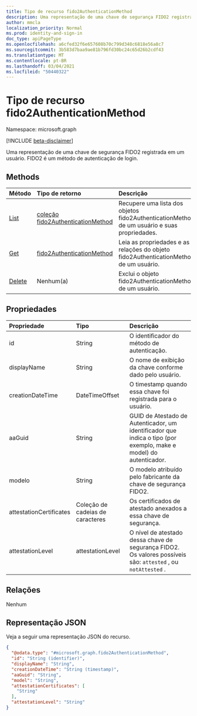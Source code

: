 ```yaml
---
title: Tipo de recurso fido2AuthenticationMethod
description: Uma representação de uma chave de segurança FIDO2 registrada em um usuário. FIDO2 é um método de autenticação de login.
author: mmcla
localization_priority: Normal
ms.prod: identity-and-sign-in
doc_type: apiPageType
ms.openlocfilehash: a6cfed32f6e657608b70c799d348c6818e56a8c7
ms.sourcegitcommit: 3b583d7baa9ae81b796fd30bc24c65d26b2cdf43
ms.translationtype: MT
ms.contentlocale: pt-BR
ms.lasthandoff: 03/04/2021
ms.locfileid: "50440322"
---
```

# <a name="fido2authenticationmethod-resource-type"></a>Tipo de recurso fido2AuthenticationMethod

Namespace: microsoft.graph

[!INCLUDE [beta-disclaimer](../../includes/beta-disclaimer.md)]

Uma representação de uma chave de segurança FIDO2 registrada em um usuário. FIDO2 é um método de autenticação de login.


## <a name="methods"></a>Methods
|Método|Tipo de retorno|Descrição|
|:---|:---|:---|
|[List](../api/fido2authenticationmethod-list.md)|[coleção fido2AuthenticationMethod](../resources/fido2authenticationmethod.md)|Recupere uma lista dos objetos fido2AuthenticationMethod de um usuário e suas propriedades.|
|[Get](../api/fido2authenticationmethod-get.md)|[fido2AuthenticationMethod](../resources/fido2authenticationmethod.md)|Leia as propriedades e as relações do objeto fido2AuthenticationMethod de um usuário.|
|[Delete](../api/fido2authenticationmethod-delete.md)|Nenhum(a)|Exclui o objeto fido2AuthenticationMethod de um usuário.|

## <a name="properties"></a>Propriedades
|Propriedade|Tipo|Descrição|
|:---|:---|:---|
|id|String|O identificador do método de autenticação.|
|displayName|String|O nome de exibição da chave conforme dado pelo usuário.|
|creationDateTime|DateTimeOffset|O timestamp quando essa chave foi registrada para o usuário.|
|aaGuid|String|GUID de Atestado de Autenticador, um identificador que indica o tipo (por exemplo, make e model) do autenticador.|
|modelo|String|O modelo atribuído pelo fabricante da chave de segurança FIDO2.|
|attestationCertificates|Coleção de cadeias de caracteres|Os certificados de atestado anexados a essa chave de segurança.|
|attestationLevel|attestationLevel|O nível de atestado dessa chave de segurança FIDO2. Os valores possíveis são: `attested` , ou `notAttested` .|


## <a name="relationships"></a>Relações
Nenhum

## <a name="json-representation"></a>Representação JSON
Veja a seguir uma representação JSON do recurso.
<!-- {
  "blockType": "resource",
  "keyProperty": "id",
  "@odata.type": "microsoft.graph.fido2AuthenticationMethod",
  "baseType": "microsoft.graph.authenticationMethod",
  "openType": false
}
-->
``` json
{
  "@odata.type": "#microsoft.graph.fido2AuthenticationMethod",
  "id": "String (identifier)",
  "displayName": "String",
  "creationDateTime": "String (timestamp)",
  "aaGuid": "String",
  "model": "String",
  "attestationCertificates": [
    "String"
  ],
  "attestationLevel": "String"
}
```

